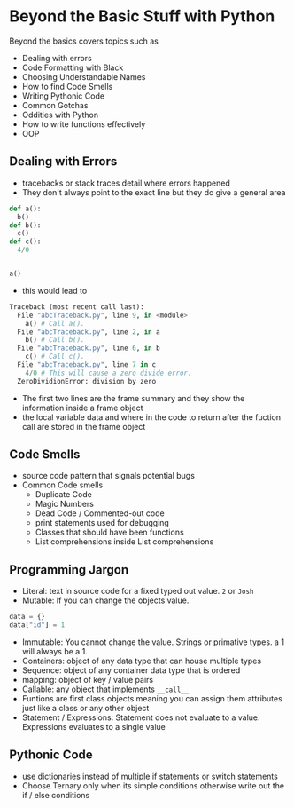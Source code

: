 # Beyond the Basic Stuff with Python

Beyond the basics covers topics such as

- Dealing with errors
- Code Formatting with Black
- Choosing Understandable Names
- How to find Code Smells
- Writing Pythonic Code
- Common Gotchas
- Oddities with Python
- How to write functions effectively
- OOP

## Dealing with Errors

- tracebacks or stack traces detail where errors happened
- They don't always point to the exact line but they do give a general area

```python
def a():
  b()
def b():
  c()
def c():
  4/0


a()
```

- this would lead to

```python
Traceback (most recent call last):
  File "abcTraceback.py", line 9, in <module>
    a() # Call a().
  File "abcTraceback.py", line 2, in a
    b() # Call b().
  File "abcTraceback.py", line 6, in b
    c() # Call c().
  File "abcTraceback.py", line 7 in c
    4/0 # This will cause a zero divide error.
  ZeroDividionError: division by zero
```

- The first two lines are the frame summary and they show the information inside a frame object
- the local variable data and where in the code to return after the fuction call are stored in the frame object

## Code Smells

- source code pattern that signals potential bugs
- Common Code smells
  - Duplicate Code
  - Magic Numbers
  - Dead Code / Commented-out code
  - print statements used for debugging
  - Classes that should have been functions
  - List comprehensions inside List comprehensions

## Programming Jargon

- Literal: text in source code for a fixed typed out value. `2` or `Josh`
- Mutable: If you can change the objects value.

```python
data = {}
data["id"] = 1
```

- Immutable: You cannot change the value. Strings or primative types. a 1 will always be a 1.
- Containers: object of any data type that can house multiple types
- Sequence: object of any container data type that is ordered
- mapping: object of key / value pairs
- Callable: any object that implements `__call__`
- Funtions are first class objects meaning you can assign them attributes just like a class or any other object
- Statement / Expressions: Statement does not evaluate to a value. Expressions evaluates to a single value

## Pythonic Code

- use dictionaries instead of multiple if statements or switch statements
- Choose Ternary only when its simple conditions otherwise write out the if / else conditions
